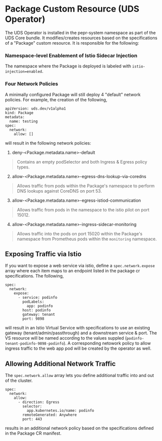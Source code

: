 # Package Custom Resource (UDS Operator)

The UDS Operator is installed in the pepr-system namespace as part of the UDS Core bundle. It modifies/creates resources based on the specifications of a "Package" custom resource. It is responsible for the following: 

### Namespace-level Enablement of Istio Sidecar Injection

The namespace where the Package is deployed is labeled with `istio-injection=enabled`.

### Four Network Policies

A minimally configured Package will still deploy 4 "default" network policies. For example, the creation of the following,

```
apiVersion: uds.dev/v1alpha1
kind: Package
metadata:
  name: testing
spec:
  network:
    allow: []
```

will result in the following network policies:

1. deny-<Package.metadata.name>-default

>Contains an empty podSelector and both Ingress & Egress policy types.

2. allow-<Package.metadata.name>-egress-dns-lookup-via-coredns

>Allows traffic from pods within the Package's namespace to perform DNS lookups against CoreDNS on port 53.

3. allow-<Package.metadata.name>-egress-istiod-communication

>Allows traffic from pods in the namespace to the istio pilot on port 15012.

4. allow-<Package.metadata.name>-ingress-sidecar-monitoring

>Allows traffic into the pods on port 15020 within the Package's namespace from Prometheus pods within the `monitoring` namespace. 

## Exposing Traffic via Istio

If you want to expose a web service via istio, define a `spec.network.expose` array where each item maps to an endpoint listed in the package cr specifications. The following, 

```
spec:
  network:
    expose:
      - service: podinfo
        podLabels:
          app: podinfo
        host: podinfo
        gateway: tenant
        port: 9898
```

will result in an Istio Virtual Service with specifications to use an existing gateway (tenant/admin/passthrough) and a downstream service & port. The VS resource will be named according to the values suppled (`podinfo-tenant-podinfo-9898-podinfo`). A corresponding netowork policy to allow ingress traffic to the web app pod will be created by the operator as well. 

## Allowing Additional Network Traffic

The `spec.network.allow` array lets you define additional traffic into and out of the cluster. 

```
spec:
  network:
    allow:
      - direction: Egress
        selector:
          app.kubernetes.io/name: podinfo
        remoteGenerated: Anywhere
        port: 443
```

results in an additional network policy based on the specifications defined in the Package CR manifest. 

